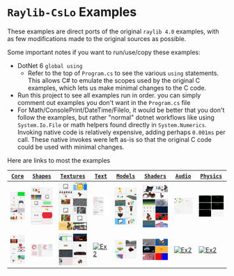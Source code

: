 # `Raylib-CsLo` Examples

These examples are direct ports of the original `raylib 4.0` examples, with as few modifications made to the original sources as possible.

Some important notes if you want to run/use/copy these examples:
- DotNet 6 `global using`
  - Refer to the top of `Program.cs` to see the various `using` statements.  This allows C# to emulate the scopes used by the original C examples, which lets us make minimal changes to the C code.
- Run this project to see all examples run in order.   you can simply comment out examples you don't want in the `Program.cs` file
- For Math/ConsolePrint/DateTime/FileIo, it would be better that you don't follow the examples, but rather "normal" dotnet workflows like using `System.Io.File` or math helpers found directly in `System.Numerics`.  Invoking native code is relatively expensive, adding perhaps `0.001ms` per call.  These native invokes were left as-is so that the original C code could be used with minimal changes.

Here are links to most the examples

| [`Core`](./Core/)                            | [`Shapes`](./Shapes/)                              | [`Textures`](./Textures/)                                | [`Text`](./Text/)                            | [`Models`](./Models/)                              | [`Shaders`](./Shaders/)                               | [`Audio`](./Audio/)                             | [`Physics`](./Physics/)                               |
| -------------------------------------------- | -------------------------------------------------- | -------------------------------------------------------- | -------------------------------------------- | -------------------------------------------------- | ----------------------------------------------------- | ----------------------------------------------- | ----------------------------------------------------- |
| [![Ex1](./Core/examples-core-1.png)](./Core) | [![Ex1](./Shapes/examples-shapes-1.png)](./Shapes) | [![Ex1](./Textures/examples-textures-1.png)](./Textures) | [![Ex1](./Text/examples-text-1.png)](./Text) | [![Ex1](./Models/examples-models-1.png)](./Models) | [![Ex1](./Shaders/examples-shaders-1.png)](./Shaders) | [![Ex1](./Audio/examples-audio-1.png)](./Audio) | [![Ex1](./Physics/examples-physics-1.png)](./Physics) |
| [![Ex2](./Core/examples-core-2.png)](./Core) | [![Ex2](./Shapes/examples-shapes-2.png)](./Shapes) | [![Ex2](./Textures/examples-textures-2.png)](./Textures) | [![Ex2](./Text/examples-text-2.png)](./Text) | [![Ex2](./Models/examples-models-2.png)](./Models) | [![Ex2](./Shaders/examples-shaders-2.png)](./Shaders) | [![Ex2](./Audio/examples-audio-2.png)](./Audio) | [![Ex2](./Physics/examples-physics-2.png)](./Physics) |


